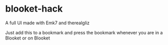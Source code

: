 # blooket-hack
A full UI made with Emk7 and therealgliz


Just add this to a bookmark and press the bookmark whenever you are in a Blooket or on Blooket
